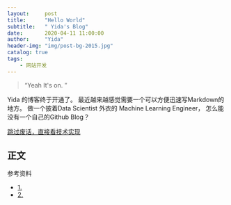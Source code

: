 ```yaml
---
layout:     post
title:      "Hello World"
subtitle:   " Yida's Blog"
date:       2020-04-11 11:00:00
author:     "Yida"
header-img: "img/post-bg-2015.jpg"
catalog: true
tags:
    - 网站开发
---
```


> “Yeah It's on. ”

Yida 的博客终于开通了。 最近越来越感觉需要一个可以方便迅速写Markdown的地方。 做一个披着Data Scientist 外衣的 Machine Learning Engineer，
怎么能没有一个自己的Github Blog？

[跳过废话，直接看技术实现 ](#build) 

<p id = "build"></p>

## 正文
参考资料

* [1.](https://www.jianshu.com/p/9f198d5779e6)
* [2.](https://github.com/Huxpro/huxpro.github.io/blob/master/README.zh.md)
